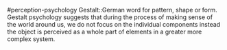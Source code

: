 #perception-psychology 
Gestalt::German word for pattern, shape or form. Gestalt psychology suggests that during the process of making sense of the world around us, we do not focus on the individual components instead the object is perceived as a whole part of elements in a greater more complex system. 